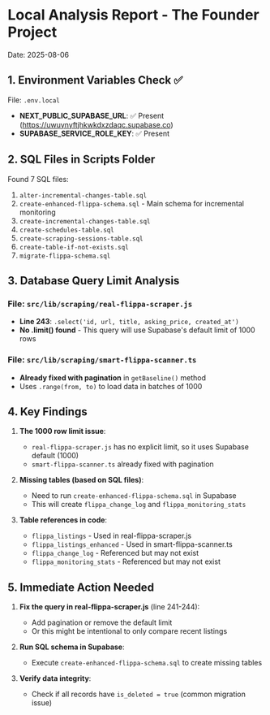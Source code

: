 # Local Analysis Report - The Founder Project

Date: 2025-08-06

## 1. Environment Variables Check ✅

File: `.env.local`
- **NEXT_PUBLIC_SUPABASE_URL**: ✅ Present (https://uwuynyftjhkwkdxzdaqc.supabase.co)
- **SUPABASE_SERVICE_ROLE_KEY**: ✅ Present

## 2. SQL Files in Scripts Folder

Found 7 SQL files:
1. `alter-incremental-changes-table.sql`
2. `create-enhanced-flippa-schema.sql` - Main schema for incremental monitoring
3. `create-incremental-changes-table.sql`
4. `create-schedules-table.sql`
5. `create-scraping-sessions-table.sql`
6. `create-table-if-not-exists.sql`
7. `migrate-flippa-schema.sql`

## 3. Database Query Limit Analysis

### File: `src/lib/scraping/real-flippa-scraper.js`
- **Line 243**: `.select('id, url, title, asking_price, created_at')`
- **No .limit() found** - This query will use Supabase's default limit of 1000 rows

### File: `src/lib/scraping/smart-flippa-scanner.ts`
- **Already fixed with pagination** in `getBaseline()` method
- Uses `.range(from, to)` to load data in batches of 1000

## 4. Key Findings

1. **The 1000 row limit issue**:
   - `real-flippa-scraper.js` has no explicit limit, so it uses Supabase default (1000)
   - `smart-flippa-scanner.ts` already fixed with pagination

2. **Missing tables (based on SQL files)**:
   - Need to run `create-enhanced-flippa-schema.sql` in Supabase
   - This will create `flippa_change_log` and `flippa_monitoring_stats`

3. **Table references in code**:
   - `flippa_listings` - Used in real-flippa-scraper.js
   - `flippa_listings_enhanced` - Used in smart-flippa-scanner.ts
   - `flippa_change_log` - Referenced but may not exist
   - `flippa_monitoring_stats` - Referenced but may not exist

## 5. Immediate Action Needed

1. **Fix the query in real-flippa-scraper.js** (line 241-244):
   - Add pagination or remove the default limit
   - Or this might be intentional to only compare recent listings

2. **Run SQL schema in Supabase**:
   - Execute `create-enhanced-flippa-schema.sql` to create missing tables

3. **Verify data integrity**:
   - Check if all records have `is_deleted = true` (common migration issue)